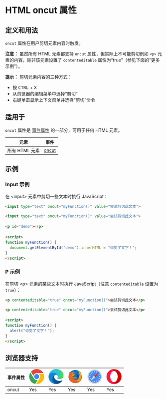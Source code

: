 HTML oncut 属性
===

## 定义和用法

`oncut` 属性在用户剪切元素内容时触发。

**注意：** 虽然所有 HTML 元素都支持 `oncut` 属性，但实际上不可能剪切例如 `<p>` 元素的内容，除非该元素设置了 `contenteditable` 属性为“true”（参见下面的“更多示例”）。

**提示：** 剪切元素内容的三种方式：

* 按 <kbd>CTRL</kbd> + <kbd>X</kbd>
* 从浏览器的编辑菜单中选择“剪切”
* 右键单击显示上下文菜单并选择“剪切”命令

## 适用于

`oncut` 属性是 [事件属性](../reference/attributes.md) 的一部分，可用于任何 HTML 元素。

| 元素 | 事件 |
| --- | --- |
| 所有 HTML 元素 | [oncut](../events/oncut.md) |
<!--rehype:style=width: 100%; display: inline-table;-->

## 示例

### Input 示例

在 \<input> 元素中剪切一些文本时执行 JavaScript：

```html
<input type="text" oncut="myFunction()" value="尝试剪切此文本">
```

```html idoc:preview:iframe
<input type="text" oncut="myFunction()" value="尝试剪切此文本">

<p id="demo"></p>

<script>
function myFunction() {
  document.getElementById("demo").innerHTML = "你剪了文字！";
}
</script>
```

### P 示例

在剪切 \<p> 元素的某些文本时执行 JavaScript（注意 `contenteditable` 设置为 `true`）：

```html
<p contenteditable="true" oncut="myFunction()">尝试剪切此文本</p>
```

```html idoc:preview:iframe
<p contenteditable="true" oncut="myFunction()">尝试剪切此文本</p>

<script>
function myFunction() {
  alert("你剪了文字！");
}
</script>
```

## 浏览器支持

| 事件属性 | ![chrome][1] | ![edge][2] | ![firefox][3] | ![safari][4] | ![opera][5] |
| --- | --- | --- | --- | --- | --- |
| oncut           | Yes | Yes | Yes | Yes | Yes |
<!--rehype:style=width: 100%; display: inline-table;-->

[1]: ../assets/chrome.svg
[2]: ../assets/edge.svg
[3]: ../assets/firefox.svg
[4]: ../assets/safari.svg
[5]: ../assets/opera.svg

